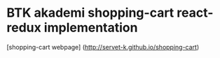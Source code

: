 # BTK akademi shopping-cart react-redux implementation

[shopping-cart webpage] (http://servet-k.github.io/shopping-cart)
